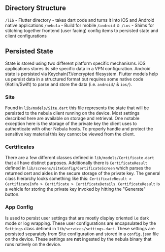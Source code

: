 ## Directory Structure
`/lib` - Flutter directory - takes dart code and turns it into iOS and Android native applications
`/nebula` - Build for mobile
`/android & /ios` - Shims for stitching together frontend (user facing) config items to persisted state and client configurations

## Persisted State
State is stored using two different platform specific mechanisms. iOS applications stores its site specific data in a VPN configuration. Android state is persisted via Keychain(?)/encrypted filesystem. Flutter models help us persist data in a structured format but requires some native code (Kotlin/Swift) to parse and store the data (i.e. `android/` & `ios/`). 

### Site
Found in `lib/models/Site.dart` this file represents the state that will be persisted to the nebula client running on the device. Most settings described here are available on storage and retrieval. One notable exception here is the storage of the private key the client uses to authenticate with other Nebula hosts. To properly handle and protect the sensitive key material this key cannot be viewed from the client.

### Certificates
There are a few different classes defined in `lib/models/Certificate.dart` that all have distinct purposes. Additionally there is `CertificateResult` defined in `lib/screens/siteConfig/CertificateScreen` which parses the returned cert and aides in the secure storage of the private key. The general class hierarchy looks something like this: `CertificateResult > CertificateInfo > Certificate > CertificateDetails`. `CertificateResult` is a vehicle for storing the private key invoked by hitting the "Generate" button. 

### App Config
Is used to persist user settings that are mostly display oriented i.e dark mode or log wrapping. These user configurations are encapsulated by the `Settings` class defined in `lib/services/settings.dart`. These settings are persisted separately from Site configuration and stored in a `config.json` file on the device. These settings are **not** ingested by the nebula binary that runs natively on the device.